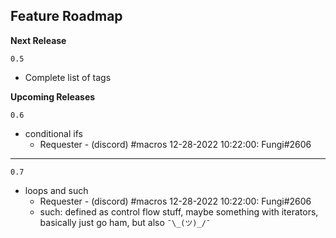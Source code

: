 ## Feature Roadmap

__**Next Release**__

`0.5`

- Complete list of tags

__**Upcoming Releases**__

`0.6`

- conditional ifs
  * Requester - (discord) #macros 12-28-2022 10:22:00: Fungi#2606

---

`0.7`

- loops and such
  * Requester - (discord) #macros 12-28-2022 10:22:00: Fungi#2606
  * such: defined as control flow stuff, maybe something with iterators, basically just go ham, but also `¯\_(ツ)_/¯`
